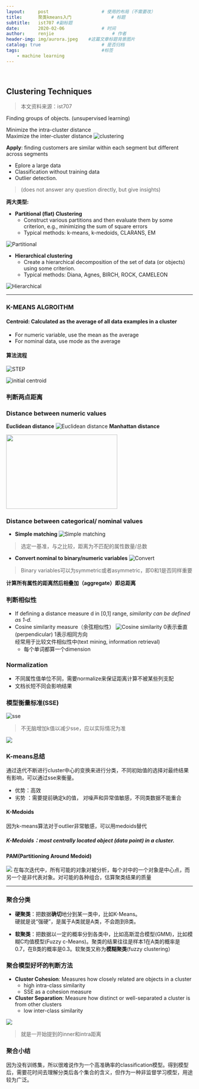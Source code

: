 ```yaml
---
layout:     post                    # 使用的布局（不需要改）
title:      聚类kmeans入门               # 标题 
subtitle:   ist707 #副标题
date:       2020-02-06              # 时间
author:     renjie                      # 作者
header-img: img/aurora.jpeg    #这篇文章标题背景图片
catalog: true                       # 是否归档
tags:                               #标签
    - machine learning
---
```

<font size="4"></font><br />
## Clustering Techniques
> 本文资料来源：ist707

Finding groups of objects. (unsupervised learning)

Minimize the intra-cluster distance  
Maximize the inter-cluster distance
![clustering](https://tva1.sinaimg.cn/large/0082zybpgy1gbnc4aholjj30wk0gsq7j.jpg)

**Apply**: finding customers are similar within each segment but different across segments

- Eplore a large data
- Classification without training data
- Outlier detection. 

>(does not answer any question directly, but give insights)


**两大类型:**

- **Partitional (flat) Clustering**
	- Construct various partitions and then evaluate them by some criterion, e.g., minimizing the sum of square errors
	- Typical methods: k-means, k-medoids, CLARANS, EM

![Partitional](https://tva1.sinaimg.cn/large/0082zybpgy1gbncdcrs04j30xo0koq4v.jpg)

- **Hierarchical clustering**
	- Create a hierarchical decomposition of the set of data (or objects) using some criterion. 
	- Typical methods: Diana, Agnes, BIRCH, ROCK, CAMELEON

![Hierarchical](https://tva1.sinaimg.cn/large/0082zybpgy1gbnc9xucurj30tw0ksn23.jpg)

***
###  K-MEANS ALGROITHM
#### Centroid: Calculated as the average of all data examples in a cluster
- For numeric variable,  use the mean as the average
- For nominal data, use mode as the average

#### 算法流程
![STEP](https://tva1.sinaimg.cn/large/0082zybpgy1gbnd84ylopj30z809ajwz.jpg)

![initial centroid](https://tva1.sinaimg.cn/large/0082zybpgy1gbndaoe16vj311g0kuq8w.jpg)


### 判断两点距离
### Distance between numeric values
**Euclidean distance**
![Euclidean distance](https://tva1.sinaimg.cn/large/0082zybpgy1gbncj1r3k7j30zs0kk76r.jpg)
**Manhattan distance**  

<img src="http://tva1.sinaimg.cn/large/0082zybpgy1gbncjgh2t6j30ky0iujy6.jpg" width="300" height="200" />

### Distance between categorical/ nominal values

- **Simple matching**
![Simple matching](https://tva1.sinaimg.cn/large/0082zybpgy1gbnco979jaj30z40hktcd.jpg) 

> 选定一基准，与之比较，距离为不匹配的属性数量/总数

- **Convert nominal to binary/numeric variables**
![Convert](https://tva1.sinaimg.cn/large/0082zybpgy1gbncra90kzj310u0lawkr.jpg)

> Binary variables可以为symmetric或者asymmetric，即0和1是否同样重要

**计算所有属性的距离然后相叠加（aggregate）即总距离**

### 判断相似性

- If defining a distance measure d in [0,1] range, _similarity can be defined as 1-d._
- Cosine similarity measure（余弦相似性）
![Cosine similarity](https://tva1.sinaimg.cn/large/0082zybpgy1gbncz0lzetj31180nqaej.jpg)
0表示垂直(perpendicular) 1表示相同方向  
经常用于比较文件相似性中(text mining, information retrieval)
	- 每个单词都算一个dimension

###  Normalization

- 不同属性值单位不同，需要normalize来保证距离计算不被某些列支配
- 文档长短不同会影响结果

### 模型衡量标准(SSE)
![sse](https://tva1.sinaimg.cn/large/0082zybpgy1gbndbz34gxj310u0k6grk.jpg)
> 不无脑增加k值以减少sse，应以实际情况为准

![](https://tva1.sinaimg.cn/large/0082zybpgy1gbndd9z6bej30ze0k2jwb.jpg)

### K-means总结
通过迭代不断进行cluster中心的变换来进行分类，不同初始值的选择对最终结果有影响，可以通过sse来衡量。 

- 优势：高效
- 劣势 ：需要提前确定k的值， 对噪声和异常值敏感，不同类数据不能重合

#### K-Medoids
因为k-means算法对于outlier非常敏感，可以用medoids替代
#####  K-Medoids：most centrally located object (data point) in a cluster. 
#### PAM(Partitioning Around Medoid)
![](https://tva1.sinaimg.cn/large/0082zybpgy1gbndjloip1j30zy084q7a.jpg)
在每次迭代中，所有可能的对象对被分析，每个对中的一个对象是中心点，而另一个是非代表对象。对可能的各种组合，估算聚类结果的质量
***

### 聚合分类
- **硬聚类**：把数据**确切**地分到某一类中，比如K-Means。  
硬就是说“强硬”，是属于A类就是A类，不会跑到B类。

- **软聚类**：把数据以一定的概率分到各类中，比如高斯混合模型(GMM)，比如模糊C均值模型(Fuzzy c-Means)。聚类的结果往往是样本1在A类的概率是0.7，在B类的概率是0.3。软聚类又称为**模糊聚类**(fuzzy clustering）

### 聚合模型好坏的判断方法
- **Cluster Cohesion**: Measures how closely related are objects in a cluster
	- high intra-class similarity
	- SSE as a cohesion measure
- **Cluster Separation**: Measure how distinct or well-separated a cluster is from other clusters
	- low inter-class similarity  

![](https://tva1.sinaimg.cn/large/0082zybpgy1gbndqfc0ioj30z209amzy.jpg)
>就是一开始提到的inner和intra距离

### 聚合小结
因为没有训练集，所以很难说作为一个高准确率的classification模型。得到模型后，需要花时间去理解分类后各个集合的含义，但作为一种非监督学习模型，用途较为广泛。

